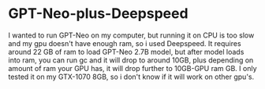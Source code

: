 # GPT-Neo-plus-Deepspeed
I wanted to run GPT-Neo on my computer, but running it on CPU is too slow and my gpu doesn't have enough ram, so i used Deepspeed.
It requires around 22 GB of ram to load GPT-Neo 2.7B model, but after model loads into ram, you can run gc and it will drop to around 10GB, plus depending on amount of ram your GPU has, it will drop further to 10GB-GPU ram GB.
I only tested it on my GTX-1070 8GB, so i don't know if it will work on other gpu's.
